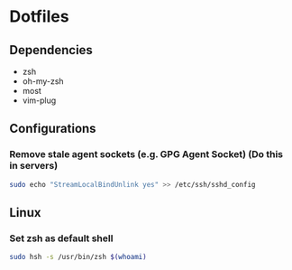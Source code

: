 # Dotfiles

## Dependencies

- zsh
- oh-my-zsh
- most
- vim-plug

## Configurations

### Remove stale agent sockets (e.g. GPG Agent Socket) (Do this in servers)

```bash
sudo echo "StreamLocalBindUnlink yes" >> /etc/ssh/sshd_config
```

## Linux

### Set zsh as default shell

```bash
sudo hsh -s /usr/bin/zsh $(whoami)
```
